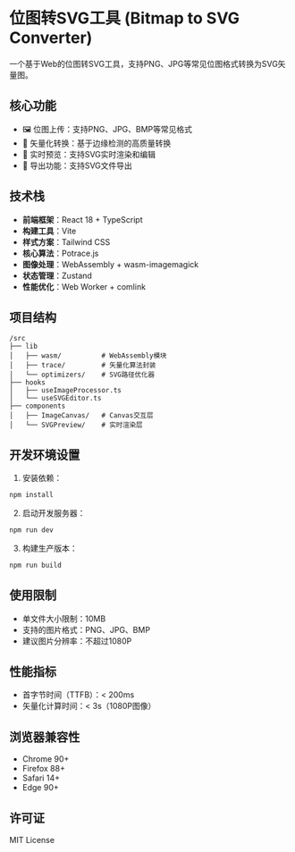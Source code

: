 # 位图转SVG工具 (Bitmap to SVG Converter)

一个基于Web的位图转SVG工具，支持PNG、JPG等常见位图格式转换为SVG矢量图。

## 核心功能

- 🖼️ 位图上传：支持PNG、JPG、BMP等常见格式
- 🔄 矢量化转换：基于边缘检测的高质量转换
- 👀 实时预览：支持SVG实时渲染和编辑
- 💾 导出功能：支持SVG文件导出

## 技术栈

- **前端框架**：React 18 + TypeScript
- **构建工具**：Vite
- **样式方案**：Tailwind CSS
- **核心算法**：Potrace.js
- **图像处理**：WebAssembly + wasm-imagemagick
- **状态管理**：Zustand
- **性能优化**：Web Worker + comlink

## 项目结构

```
/src
├── lib
│   ├── wasm/          # WebAssembly模块
│   ├── trace/         # 矢量化算法封装
│   └── optimizers/    # SVG路径优化器
├── hooks
│   ├── useImageProcessor.ts
│   └── useSVGEditor.ts
├── components
│   ├── ImageCanvas/   # Canvas交互层
│   └── SVGPreview/    # 实时渲染层
```

## 开发环境设置

1. 安装依赖：
```bash
npm install
```

2. 启动开发服务器：
```bash
npm run dev
```

3. 构建生产版本：
```bash
npm run build
```

## 使用限制

- 单文件大小限制：10MB
- 支持的图片格式：PNG、JPG、BMP
- 建议图片分辨率：不超过1080P

## 性能指标

- 首字节时间（TTFB）：< 200ms
- 矢量化计算时间：< 3s（1080P图像）

## 浏览器兼容性

- Chrome 90+
- Firefox 88+
- Safari 14+
- Edge 90+

## 许可证

MIT License 